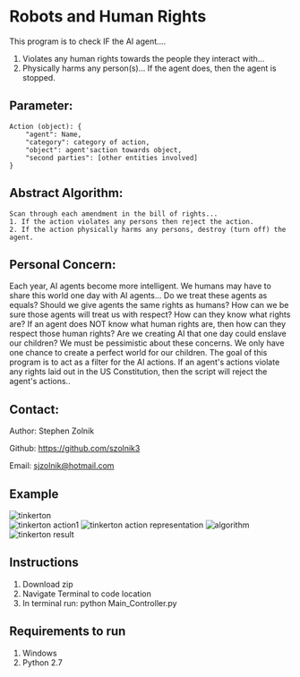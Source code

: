# Robots and Human Rights
This program is to check IF the AI agent....
1. Violates any human rights towards the people they interact with...
2. Physically harms any person(s)...
If the agent does, then the agent is stopped.

## Parameter:
    Action (object): {
        "agent": Name,
        "category": category of action,
        "object": agent'saction towards object,
        "second parties": [other entities involved]
    }
    
## Abstract Algorithm:
    Scan through each amendment in the bill of rights...
    1. If the action violates any persons then reject the action.
    2. If the action physically harms any persons, destroy (turn off) the agent.

## Personal Concern: 
Each year, AI agents become more intelligent. We humans may have to share this world one day
with AI agents... Do we treat these agents as equals? Should we give agents the same rights as humans? How can we be
sure those agents will treat us with respect? How can they know what rights are? If an agent does NOT know what
human rights are, then how can they respect those human rights? Are we creating AI that one day could enslave our
children? We must be pessimistic about these concerns. We only have one chance to create a perfect world for our
children. The goal of this program is to act as a filter for the AI actions. If an agent's actions violate any rights
laid out in the US Constitution, then the script will reject the agent's actions..

## Contact:

Author: Stephen Zolnik

Github: https://github.com/szolnik3

Email: sjzolnik@hotmail.com

## Example
![tinkerton](https://user-images.githubusercontent.com/10516118/34272819-d2d99bb0-e65f-11e7-94c9-b06dac831e17.PNG)  
![tinkerton action1](https://user-images.githubusercontent.com/10516118/34272664-21519672-e65f-11e7-9829-61a20a2d7b60.PNG)
![tinkerton action representation](https://user-images.githubusercontent.com/10516118/34272662-1daccd3e-e65f-11e7-907e-d569370ef551.PNG)
![algorithm](https://user-images.githubusercontent.com/10516118/34272676-2c573144-e65f-11e7-9f9e-4c034f0447b0.PNG)
![tinkerton result](https://user-images.githubusercontent.com/10516118/34272666-25301e58-e65f-11e7-9862-eeac44881c39.PNG)

## Instructions
1. Download zip
2. Navigate Terminal to code location
3. In terminal run: python Main_Controller.py

## Requirements to run
1. Windows
2. Python 2.7
